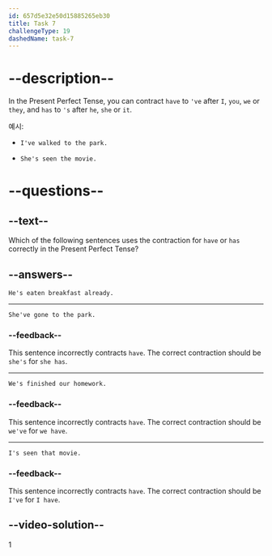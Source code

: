 ```yaml
---
id: 657d5e32e50d15885265eb30
title: Task 7
challengeType: 19
dashedName: task-7
---
```


# --description--

 In the Present Perfect Tense, you can contract `have` to `'ve` after `I`, `you`, `we` or `they`, and `has` to `'s` after `he`, `she` or `it`.

예시:

- `I've walked to the park.`

- `She's seen the movie.`

# --questions--

## --text--

Which of the following sentences uses the contraction for `have` or `has` correctly in the Present Perfect Tense?

## --answers--

`He's eaten breakfast already.`

---

`She've gone to the park.`

### --feedback--

This sentence incorrectly contracts `have`. The correct contraction should be `she's` for `she has`.

---

`We's finished our homework.`

### --feedback--

This sentence incorrectly contracts `have`. The correct contraction should be `we've` for `we have`.

---

`I's seen that movie.`

### --feedback--

This sentence incorrectly contracts `have`. The correct contraction should be `I've` for `I have`.

## --video-solution--

1
